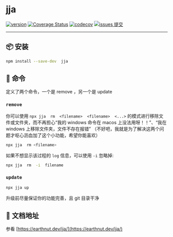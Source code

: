 # jja

[![version](<https://img.shields.io/npm/v/jja.svg?logo=npm&logoColor=rgb(0,0,0)&label=版本号&labelColor=rgb(73,73,228)&color=rgb(0,0,0)>)](https://www.npmjs.com/package/jja) [![Coverage Status](<https://img.shields.io/coverallsCoverage/github/earthnutDev/jja?logo=coveralls&label=coveralls&labelColor=rgb(12, 244, 39)&color=rgb(0,0,0)>)](https://coveralls.io/github/earthnutDev/jja?branch=main) [![codecov](<https://img.shields.io/codecov/c/github/earthnutDev/jja/main?logo=codecov&label=codecov&labelColor=rgb(7, 245, 245)&color=rgb(0,0,0)>)](https://codecov.io/gh/earthnutDev/jja) [![issues 提交](<https://img.shields.io/badge/issues-提交-rgb(255,0,63)?logo=github>)](https://github.com/earthnutDev/jja/issues)

---

## 📦 安装

```sh
npm install --save-dev  jja
```

## 📖 命令

定义了两个命令，一个是 remove ，另一个是 update

### `remove`

你可以使用 `npx jja  rm  <filename>  <filename>  <...>` 的模式进行移除文件或文件夹，而不再担心“我的 windows 命令在 macos 上没法用呀！！”、“我在 windows 上移除文件夹，文件不存在报错” （不好吧，我就是为了解决这两个问题才呕心沥血加了这个小功能，希望你能喜欢）

```bash
npx jja  rm <filename>
```

如果不想显示该过程的 `log` 信息，可以使用 `-i` 忽略掉:

```bash
npx jja  rm  -i  filename
```

### `update`

```bash
npx jja up
```

升级前尽量保证你的功能完善，且 git 目录干净

## 📄 文档地址

参看 [https://earthnut.dev/jja/](https://earthnut.dev/jja/)
